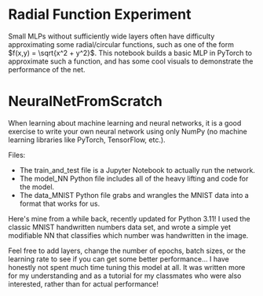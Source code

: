 # Radial Function Experiment 

Small MLPs without sufficiently wide layers often have difficulty approximating some radial/circular functions, such as one of the form $f(x,y) = \sqrt{x^2 + y^2}$. This notebook builds a basic MLP in PyTorch to approximate such a function, and has some cool visuals to demonstrate the performance of the net.


# NeuralNetFromScratch

When learning about machine learning and neural networks, it is a good exercise to write your own neural network using only NumPy (no machine learning libraries like PyTorch, TensorFlow, etc.). 

Files: 
- The train_and_test file is a Jupyter Notebook to actually run the network. 
- The model_NN Python file includes all of the heavy lifting and code for the model. 
- The data_MNIST Python file grabs and wrangles the MNIST data into a format that works for us. 

Here's mine from a while back, recently updated for Python 3.11! 
I used the classic MNIST handwritten numbers data set, and wrote a simple yet modifiable NN that classifies which number was handwritten in the image. 

Feel free to add layers, change the number of epochs, batch sizes, or the learning rate to see if you can get some better performance... I have honestly not spent much time tuning this model at all. It was written more for my understanding and as a tutorial for my classmates who were also interested, rather than for actual performance!
